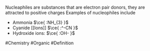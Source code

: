 Nucleaphiles are substances that are electron pair donors, they are attracted to positive charges
Examples of nucleophiles include
- Ammonia $\ce{ :NH_{3} }$
- Cyanide [[Ions]] $\ce{ :^-CN }$
- Hydroxide ions: $\ce{ :OH- }$

#Chemistry #Organic #Definition